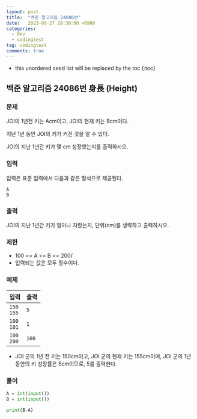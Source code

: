 ```yaml
---
layout: post
title:  "백준 알고리즘 24086번"
date:   2023-09-27 18:30:00 +0900
categories:
  - Dev
  - codingtest
tag: codingtest
comments: true
---
```


* this unordered seed list will be replaced by the toc
{:toc}

## 백준 알고리즘 24086번 身長 (Height)

### 문제

JOI의 1년전 키는 Acm이고, JOI의 현재 키는 Bcm이다.

지난 1년 동안 JOI의 키가 커진 것을 알 수 있다.

JOI의 지난 1년간 키가 몇 cm 성장했는지를 출력하시오.

### 입력

입력은 표준 입력에서 다음과 같은 형식으로 제공된다.

```
A
B
```

### 출력

JOI의 지난 1년간 키가 얼마나 자랐는지, 단위(cm)를 생략하고 출력하시오.

### 제한

- 100 <= A <= B <= 200/
- 입력되는 값은 모두 정수이다.

### 예제

| 입력 | 출력 |
| --- | --- |
| `150` <br/> `155` | `5` |
| `100` <br/> `101` | `1` |
| `100` <br/> `200` | `100` |

- JOI 군의 1년 전 키는 150cm이고, JOI 군의 현재 키는 155cm이며, JOI 군의 1년 동안의 키 성장률은 5cm이므로, 5를 출력한다.

### 풀이

```py
A = int(input())
B = int(input())

print(B-A)
```